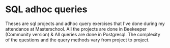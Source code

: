 # SQL adhoc queries
Theses are sql projects and adhoc query exercises that I've done during my attendance at Masterschool.
All the projects are done in Beekeeper (Community version) & All queries are done in Postgresql.
The complexity of the questions and the query methods vary from project to project.
